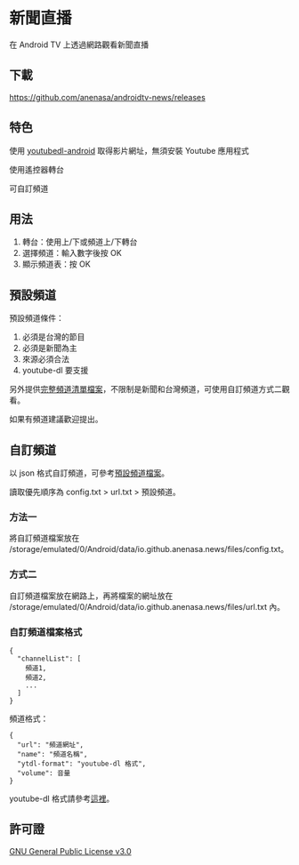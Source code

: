 # 新聞直播

在 Android TV 上透過網路觀看新聞直播

## 下載

https://github.com/anenasa/androidtv-news/releases

## 特色

使用 [youtubedl-android](https://github.com/yausername/youtubedl-android) 取得影片網址，無須安裝 Youtube 應用程式

使用遙控器轉台

可自訂頻道

## 用法

1. 轉台：使用上/下或頻道上/下轉台
2. 選擇頻道：輸入數字後按 OK
3. 顯示頻道表：按 OK

## 預設頻道

預設頻道條件：
1. 必須是台灣的節目
2. 必須是新聞為主
3. 來源必須合法
4. youtube-dl 要支援

另外提供[完整頻道清單檔案](https://anenasa.github.io/channel/full.txt)，不限制是新聞和台灣頻道，可使用自訂頻道方式二觀看。

如果有頻道建議歡迎提出。

## 自訂頻道

以 json 格式自訂頻道，可參考[預設頻道檔案](https://anenasa.github.io/channel/config.txt)。

讀取優先順序為 config.txt > url.txt > 預設頻道。

### 方法一
將自訂頻道檔案放在 /storage/emulated/0/Android/data/io.github.anenasa.news/files/config.txt。

### 方式二
自訂頻道檔案放在網路上，再將檔案的網址放在 /storage/emulated/0/Android/data/io.github.anenasa.news/files/url.txt 內。

### 自訂頻道檔案格式

    {
      "channelList": [
        頻道1,
        頻道2,
        ...
      ]
    }

頻道格式：

    {
      "url": "頻道網址",
      "name": "頻道名稱",
      "ytdl-format": "youtube-dl 格式",
      "volume": 音量
    }

youtube-dl 格式請參考[這裡](https://github.com/ytdl-org/youtube-dl/blob/master/README.md#format-selection)。

## 許可證
[GNU General Public License v3.0](https://github.com/anenasa/androidtv-news/blob/main/LICENSE)
